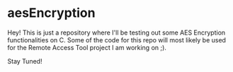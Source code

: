# aesEncryption

Hey! This is just a repository where I'll be testing out some AES Encryption functionalities on C. Some of the code for this repo will most likely be used for the Remote Access Tool project I am working on ;). 

Stay Tuned!
